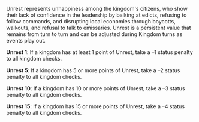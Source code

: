 Unrest represents unhappiness among the kingdom's citizens, who show their lack of confidence in the leadership by balking at edicts, refusing to follow commands, and disrupting local economies through boycotts, walkouts, and refusal to talk to emissaries. Unrest is a persistent value that remains from turn to turn and can be adjusted during Kingdom turns as events play out.  
  
**Unrest 1**: If a kingdom has at least 1 point of Unrest, take a –1 status penalty to all kingdom checks.  
  
**Unrest 5**: If a kingdom has 5 or more points of Unrest, take a –2 status penalty to all kingdom checks.  
  
**Unrest 10**: If a kingdom has 10 or more points of Unrest, take a –3 status penalty to all kingdom checks.  
  
**Unrest 15**: If a kingdom has 15 or more points of Unrest, take a –4 status penalty to all kingdom checks.
